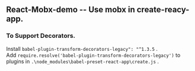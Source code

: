 ## React-Mobx-demo -- Use mobx in create-reacy-app.

### To Support Decorators.

Install `babel-plugin-transform-decorators-legacy": "^1.3.5` .  
Add `require.resolve('babel-plugin-transform-decorators-legacy')` to plugins in `.\node_modules\babel-preset-react-app\create.js` .
